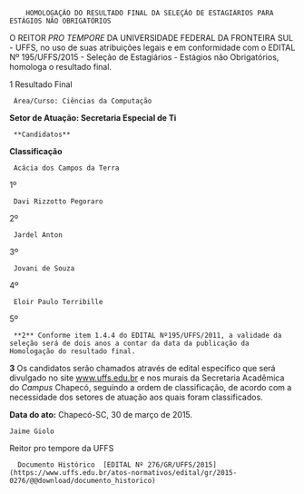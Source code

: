         HOMOLOGAÇÃO DO RESULTADO FINAL DA SELEÇÃO DE ESTAGIÁRIOS PARA ESTÁGIOS NÃO OBRIGATÓRIOS  

O REITOR *PRO TEMPORE* DA UNIVERSIDADE FEDERAL DA FRONTEIRA SUL - UFFS, no uso de suas atribuições legais e em conformidade com o EDITAL Nº 195/UFFS/2015 - Seleção de Estagiários - Estágios não Obrigatórios, homologa o resultado final.

 1 Resultado Final

     Área/Curso: Ciências da Computação

 **Setor de Atuação: Secretaria Especial de Ti**

     **Candidatos**

   **Classificação**

     Acácia dos Campos da Terra

   1º

     Davi Rizzotto Pegoraro

   2º

     Jardel Anton

   3º

     Jovani de Souza

   4º

     Eloir Paulo Terribille

   5º

     **2** Conforme item 1.4.4 do EDITAL Nº195/UFFS/2011, a validade da seleção será de dois anos a contar da data da publicação da Homologação do resultado final.

 **3** Os candidatos serão chamados através de edital específico que será divulgado no site www.uffs.edu.br e nos murais da Secretaria Acadêmica do *Campus* Chapecó, seguindo a ordem de classificação, de acordo com a necessidade dos setores de atuação aos quais foram classificados.

  

   **Data do ato:** Chapecó-SC, 30 de março de 2015.   
 

    Jaime Giolo   
 Reitor pro tempore da UFFS 

      Documento Histórico  [EDITAL Nº 276/GR/UFFS/2015](https://www.uffs.edu.br/atos-normativos/edital/gr/2015-0276/@@download/documento_historico)     
      